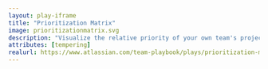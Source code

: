 ```yaml
---
layout: play-iframe
title: "Prioritization Matrix"
image: prioritizationmatrix.svg
description: "Visualize the relative priority of your own team's projects, then compare it to work requested by other teams."
attributes: [tempering]
realurl: https://www.atlassian.com/team-playbook/plays/prioritization-matrix
---
```

